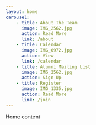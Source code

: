 ```yaml
---
layout: home
carousel:
    - title: About The Team
      image: IMG_2562.jpg
      action: Read More
      link: /about
    - title: Calendar
      image: IMG_0972.jpg
      action: View
      link: /calendar
    - title: Alumni Mailing List
      image: IMG_2562.jpg
      action: Sign Up
    - title: Register
      image: IMG_1335.jpg
      action: Read More
      link: /join
---
```


Home content
